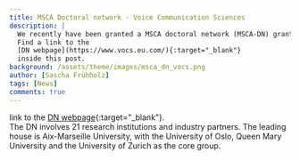 ```yaml
---
title: MSCA Doctoral network - Voice Communication Sciences
description: |
  We recently have been granted a MSCA doctoral network (MSCA-DN) grant from the European Union.
  Find a link to the
  [DN webpage](https://www.vocs.eu.com/){:target="_blank"}
  inside this post.
background: /assets/theme/images/msca_dn_vocs.png
author: [Sascha Frühholz]
tags: [News]
comments: true
---
```


link to the [DN webpage](https://www.vocs.eu.com/){:target="_blank"}.
<br />
The DN involves 21 research institutions and industry partners. The leading house
is Aix-Marseille University, with the University of Oslo, Queen Mary University and
the University of Zurich as the core group.
